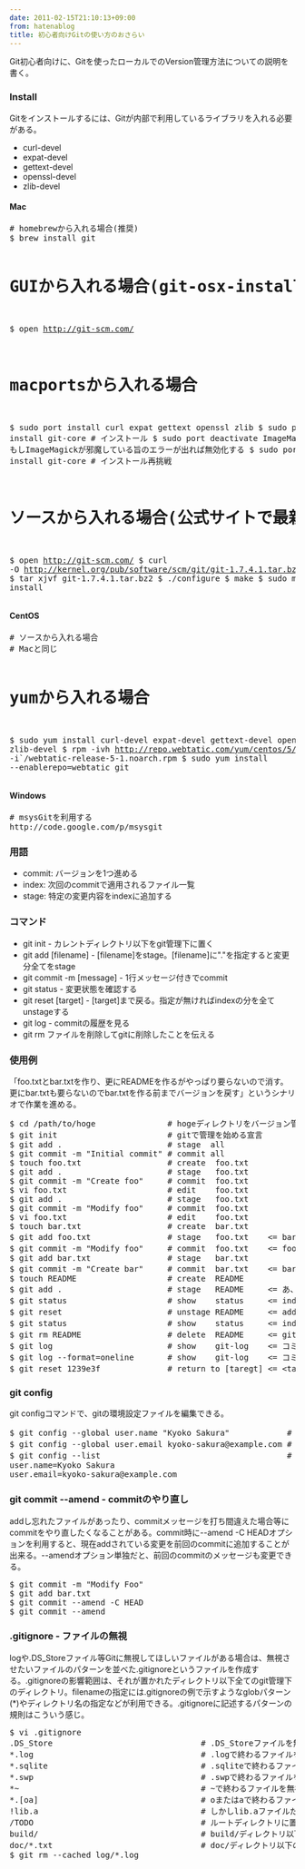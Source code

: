 ```yaml
---
date: 2011-02-15T21:10:13+09:00
from: hatenablog
title: 初心者向けGitの使い方のおさらい
---
```


<p>Git初心者向けに、Gitを使ったローカルでのVersion管理方法についての説明を書く。</p><p></p>

<div class="section">
    <h3>Install</h3>
    <p>Gitをインストールするには、Gitが内部で利用しているライブラリを入れる必要がある。</p>

<ul>
<li>curl-devel</li>
<li>expat-devel</li>
<li>gettext-devel</li>
<li>openssl-devel</li>
<li>zlib-devel</li>
</ul>
<div class="section">
    <h4>Mac</h4>
    <pre class="code" data-unlink># homebrewから入れる場合(推奨)
$ brew install git


# GUIから入れる場合(git-osx-installerを利用する)
$ open http://git-scm.com/


# macportsから入れる場合
$ sudo port install curl expat gettext openssl zlib
$ sudo port install git-core       # インストール
$ sudo port deactivate ImageMagick # もしImageMagickが邪魔している旨のエラーが出れば無効化する
$ sudo port install git-core       # インストール再挑戦


# ソースから入れる場合(公式サイトで最新版のURLを確認する)
$ open http://git-scm.com/
$ curl -O http://kernel.org/pub/software/scm/git/git-1.7.4.1.tar.bz2
$ tar xjvf git-1.7.4.1.tar.bz2
$ ./configure
$ make
$ sudo make install</pre>
</div>
<div class="section">
    <h4>CentOS</h4>
    <pre class="code" data-unlink># ソースから入れる場合
# Macと同じ


# yumから入れる場合
$ sudo yum install curl-devel expat-devel gettext-devel openssl-devel zlib-devel
$ rpm -ivh http://repo.webtatic.com/yum/centos/5/`uname -i`/webtatic-release-5-1.noarch.rpm
$ sudo yum install --enablerepo=webtatic git</pre>
</div>
<div class="section">
    <h4>Windows</h4>
    <pre class="code" data-unlink># msysGitを利用する
http://code.google.com/p/msysgit</pre>
</div>
</div>
<div class="section">
    <h3>用語</h3>

<ul>
<li>commit: バージョンを1つ進める</li>
<li>index: 次回のcommitで適用されるファイル一覧</li>
<li>stage: 特定の変更内容をindexに追加する</li>
</ul>
</div>
<div class="section">
    <h3>コマンド</h3>

<ul>
<li>git init - カレントディレクトリ以下をgit管理下に置く</li>
<li>git add [filename] - [filename]をstage。[filename]に"."を指定すると変更分全てをstage</li>
<li>git commit -m [message] - 1行メッセージ付きでcommit</li>
<li>git status - 変更状態を確認する</li>
<li>git reset [target] - [target]まで戻る。指定が無ければindexの分を全てunstageする</li>
<li>git log - commitの履歴を見る</li>
<li>git rm ファイルを削除してgitに削除したことを伝える</li>
</ul>
</div>
<div class="section">
    <h3>使用例</h3>
    <p>「foo.txtとbar.txtを作り、更にREADMEを作るがやっぱり要らないので消す。更にbar.txtも要らないのでbar.txtを作る前までバージョンを戻す」というシナリオで作業を進める。</p>
<pre class="code" data-unlink>$ cd /path/to/hoge               # hogeディレクトリをバージョン管理します
$ git init                       # gitで管理を始める宣言
$ git add .                      # stage  all
$ git commit -m "Initial commit" # commit all
$ touch foo.txt                  # create  foo.txt
$ git add .                      # stage   foo.txt
$ git commit -m "Create foo"     # commit  foo.txt
$ vi foo.txt                     # edit    foo.txt
$ git add .                      # stage   foo.txt
$ git commit -m "Modify foo"     # commit  foo.txt
$ vi foo.txt                     # edit    foo.txt
$ touch bar.txt                  # create  bar.txt
$ git add foo.txt                # stage   foo.txt    &lt;= bar作成分のcommitと分けてる
$ git commit -m "Modify foo"     # commit  foo.txt    &lt;= fooの分だけcommitされる
$ git add bar.txt                # stage   bar.txt
$ git commit -m "Create bar"     # commit  bar.txt    &lt;= barの分だけcommitされる
$ touch README                   # create  README
$ git add .                      # stage   README     &lt;= あ、やっぱREADMEいらないかも
$ git status                     # show    status     &lt;= indexの状態を確認
$ git reset                      # unstage README     &lt;= addをなかった事に
$ git status                     # show    status     &lt;= indexの状態を確認
$ git rm README                  # delete  README     &lt;= git rmで捨てる方が安全
$ git log                        # show    git-log    &lt;= コミット履歴を見る
$ git log --format=oneline       # show    git-log    &lt;= コミット履歴の短い版を見る
$ git reset 1239e3f              # return to [taregt] &lt;= &lt;target&gt;までバージョンを戻す</pre>
</div>
<div class="section">
    <h3>git config</h3>
    <p>git configコマンドで、gitの環境設定ファイルを編集できる。</p>
<p></p>
<pre class="code" data-unlink>$ git config <span class="synSpecial">--global</span> user.name <span class="synStatement">"</span><span class="synConstant">Kyoko Sakura</span><span class="synStatement">"</span>           <span class="synComment"> # ユーザ名(必須)</span>
$ git config <span class="synSpecial">--global</span> user.email kyoko-sakura@example.com<span class="synComment"> # メールアドレス(必須)</span>
$ git config <span class="synSpecial">--list</span>                                      <span class="synComment"> # 全ての設定を一覧</span>
<span class="synIdentifier">user.name</span>=Kyoko Sakura
<span class="synIdentifier">user.email</span>=kyoko-sakura@example.com
</pre>
</div>
<div class="section">
    <h3>git commit --amend - commitのやり直し</h3>
    <p>addし忘れたファイルがあったり、commitメッセージを打ち間違えた場合等にcommitをやり直したくなることがある。commit時に--amend -C HEADオプションを利用すると、現在addされている変更を前回のcommitに追加することが出来る。--amendオプション単独だと、前回のcommitのメッセージも変更できる。</p>
<pre class="code" data-unlink>$ git commit <span class="synSpecial">-m</span> <span class="synStatement">"</span><span class="synConstant">Modify Foo</span><span class="synStatement">"</span>
$ git add bar.txt
$ git commit <span class="synSpecial">--amend</span> <span class="synSpecial">-C</span> HEAD
$ git commit <span class="synSpecial">--amend</span>
</pre>
</div>
<div class="section">
    <h3>.gitignore - ファイルの無視</h3>
    <p>logや.DS_Storeファイル等Gitに無視してほしいファイルがある場合は、無視させたいファイルのパターンを並べた.gitignoreというファイルを作成する。.gitignoreの影響範囲は、それが置かれたディレクトリ以下全てのgit管理下のディレクトリ。filenameの指定には.gitignoreの例で示すようなglobパターン(*)やディレクトリ名の指定などが利用できる。.gitignoreに記述するパターンの規則はこういう感じ。</p>
<pre class="code" data-unlink>$ vi .gitignore
.DS_Store                              <span class="synComment"> # .DS_Storeファイルを無視(Macの一時ファイル)</span>
*.log                                  <span class="synComment"> # .logで終わるファイルを無視(Rails等のログファイル)</span>
*.sqlite                               <span class="synComment"> # .sqliteで終わるファイルを無視(SQLite3のDBファイル)</span>
*.swp                                  <span class="synComment"> # .swpで終わるファイルを無視(Vimの一時ファイル)</span>
*~                                     <span class="synComment"> # ~で終わるファイルを無視(Emacsの一時ファイル)</span>
*.<span class="synStatement">[</span>oa<span class="synStatement">]</span>                                 <span class="synComment"> # oまたはaで終わるファイルを無視</span>
<span class="synStatement">!</span>lib.a                                 <span class="synComment"> # しかしlib.aファイルだけは無視しない</span>
/TODO                                  <span class="synComment"> # ルートディレクトリに置かれたTODOファイルを無視</span>
build/                                 <span class="synComment"> # build/ディレクトリ以下の全てのファイルを無視</span>
doc/*.txt                              <span class="synComment"> # doc/ディレクトリ以下の.txtで終わるファイルを無視</span>
$ git <span class="synStatement">rm</span> <span class="synSpecial">--cached</span> log/*.log
</pre>
</div>
